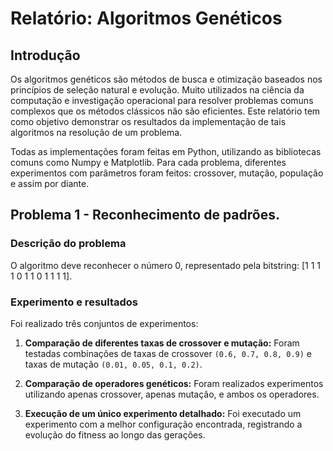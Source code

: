 # Relatório: Algoritmos Genéticos

## Introdução

Os algoritmos genéticos são métodos de busca e otimização baseados nos princípios de seleção natural e evolução. Muito utilizados na ciência da computação e investigação operacional para resolver problemas comuns complexos que os métodos clássicos não são eficientes. Este relatório tem como objetivo demonstrar os resultados da implementação de tais algoritmos na resolução de um problema.

Todas as implementações foram feitas em Python, utilizando as bibliotecas comuns como Numpy e Matplotlib. Para cada problema, diferentes experimentos com parâmetros foram feitos: crossover, mutação, população e assim por diante.

## Problema 1 - Reconhecimento de padrões.

### Descrição do problema

O algoritmo deve reconhecer o número 0, representado pela bitstring: [1 1 1 1 0 1 1 0 1 1 1 1].

### Experimento e resultados

Foi realizado três conjuntos de experimentos:

1. **Comparação de diferentes taxas de crossover e mutação:** Foram testadas combinações de taxas
de crossover `(0.6, 0.7, 0.8, 0.9)` e taxas de mutação `(0.01, 0.05, 0.1, 0.2)`.

2. **Comparação de operadores genéticos:** Foram realizados experimentos utilizando apenas crossover,
apenas mutação, e ambos os operadores.

3. **Execução de um único experimento detalhado:** Foi executado um experimento com a melhor
configuração encontrada, registrando a evolução do fitness ao longo das gerações.